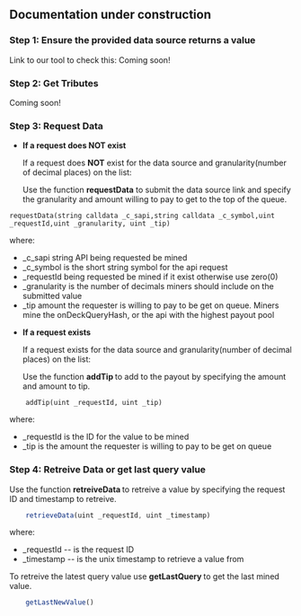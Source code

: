 ## Documentation under construction

### Step 1: Ensure the provided data source returns a value
Link to our tool to check this: Coming soon!

### Step 2: Get Tributes
Coming soon!

### Step 3: Request Data

* <b>If a request does NOT exist</b>

    If a request does <b> NOT</b> exist for the data source and granularity(number of decimal places) on the list:
	
    Use the function <b>requestData</b> to submit the data source link and specify the granularity and amount willing to pay to get to the top of the queue. 

```solidity
requestData(string calldata _c_sapi,string calldata _c_symbol,uint _requestId,uint _granularity, uint _tip)
```


   where:

   * \_c_sapi string API being requested be mined
   * \_c_symbol is the short string symbol for the api request
   * \_requestId being requested be mined if it exist otherwise use zero(0)
   * \_granularity is the number of decimals miners should include on the submitted value
   * \_tip amount the requester is willing to pay to be get on queue. Miners mine the onDeckQueryHash, or the api with the highest payout pool

>

* <b> If a request exists </b>

    If a request exists for the data source and granularity(number of decimal places) on the list:
	
    Use the function <b> addTip </b> to add to the payout by specifying the amount and amount to tip.

```solidity
    addTip(uint _requestId, uint _tip)
```

where:

  * \_requestId is the ID for the value to be mined
  * \_tip is the amount the requester is willing to pay to be get on queue


### Step 4: Retreive Data or get last query value

Use the function <b> retreiveData </b> to retreive a value by specifying the request ID and timestamp to retreive.

```javascript
    retrieveData(uint _requestId, uint _timestamp)
```
where:

  * \_requestId -- is the request ID
  * \_timestamp -- is the unix timestamp to retrieve a value from


To retreive the latest query value use <b> getLastQuery </b> to get the last mined value.

```javascript
    getLastNewValue()
```
